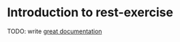 # Introduction to rest-exercise

TODO: write [great documentation](http://jacobian.org/writing/what-to-write/)
